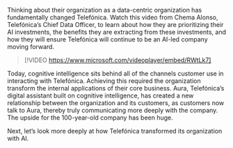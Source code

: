 Thinking about their organization as a data-centric organization has fundamentally changed Telefónica. Watch this video from Chema Alonso, Telefónica’s Chief Data Officer, to learn about how they are prioritizing their AI investments, the benefits they are extracting from these investments, and how they will ensure Telefónica will continue to be an AI-led company moving forward.

> [!VIDEO https://www.microsoft.com/videoplayer/embed/RWtLk7]

Today, cognitive intelligence sits behind all of the channels customer use in interacting with Telefónica. Achieving this required the organization transform the internal applications of their core business. Aura, Telefónica’s digital assistant built on cognitive intelligence, has created a new relationship between the organization and its customers, as customers now talk to Aura, thereby truly communicating more deeply with the company. The upside for the 100-year-old company has been huge.

Next, let’s look more deeply at how Telefónica transformed its organization with AI.